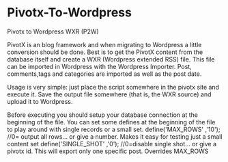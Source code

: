 Pivotx-To-Wordpress
===================

Pivotx to Wordpress WXR  (P2W)

PivotX is an blog framework and when migrating to Wordpress a little conversion should be done. 
Best is to get the PivotX content from the database itself and create a WXR (Wordpress extended RSS)  file. 
This file can be imported in Wordpress with the Wordpress Importer.
Post, comments,tags and categories are imported as well as the post date.

Usage is very simple:  just place the script somewhere in the pivotx site and execute it. Save the output file somewhere (that is, the WXR source) and upload it to Wordpress.

Before executing you should setup your database connection at the beginning of the file.
You can set some defines at the beginning of the file to play around with single records or a small set.
define('MAX_ROWS' ,'10');  //0= output all rows... or give a number. Makes it easy for testing just a small content set
define('SINGLE_SHOT' ,'0');  //0=disable single shot... or give a pivotx id. This will export only one specific post. Overrides MAX_ROWS


